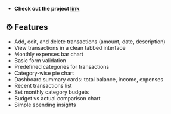 
- **Check out the project [link](https://thrift-trail-project.vercel.app/)**
## ⚙️ Features

- Add, edit, and delete transactions (amount, date, description)
- View transactions in a clean tabbed interface
- Monthly expenses bar chart
- Basic form validation
- Predefined categories for transactions
- Category-wise pie chart
- Dashboard summary cards: total balance, income, expenses
- Recent transactions list
- Set monthly category budgets
- Budget vs actual comparison chart
- Simple spending insights
